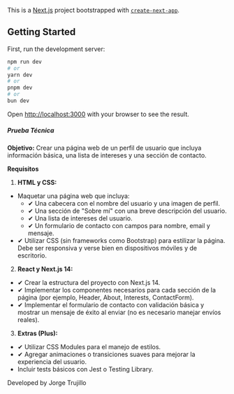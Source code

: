 This is a [Next.js](https://nextjs.org/) project bootstrapped with [`create-next-app`](https://github.com/vercel/next.js/tree/canary/packages/create-next-app).

## Getting Started

First, run the development server:

```bash
npm run dev
# or
yarn dev
# or
pnpm dev
# or
bun dev
```

Open [http://localhost:3000](http://localhost:3000) with your browser to see the result.

##### Prueba Técnica
**Objetivo:** Crear una página web de un perfil de usuario que incluya información básica, una lista de intereses y una sección de contacto.

**Requisitos**
1. **HTML y CSS:**
- Maquetar una página web que incluya:
    -  ✔ Una cabecera con el nombre del usuario y una imagen de perfil.
    -  ✔ Una sección de "Sobre mí" con una breve descripción del usuario.
    -  ✔ Una lista de intereses del usuario.
    -  ✔ Un formulario de contacto con campos para nombre, email y mensaje.
-  ✔ Utilizar CSS (sin frameworks como Bootstrap) para estilizar la página. Debe ser responsiva y verse bien en dispositivos móviles y de escritorio.

2. **React y Next.js 14:**
-  ✔ Crear la estructura del proyecto con Next.js 14.
-  ✔ Implementar los componentes necesarios para cada sección de la página (por ejemplo, Header, About, Interests, ContactForm).
-  ✔ Implementar el formulario de contacto con validación básica y mostrar un mensaje de éxito al enviar (no es necesario manejar envíos reales).

3. **Extras (Plus):**

-  ✔ Utilizar CSS Modules para el manejo de estilos.
-  ✔ Agregar animaciones o transiciones suaves para mejorar la experiencia del usuario.
- Incluir tests básicos con Jest o Testing Library.

Developed by Jorge Trujillo